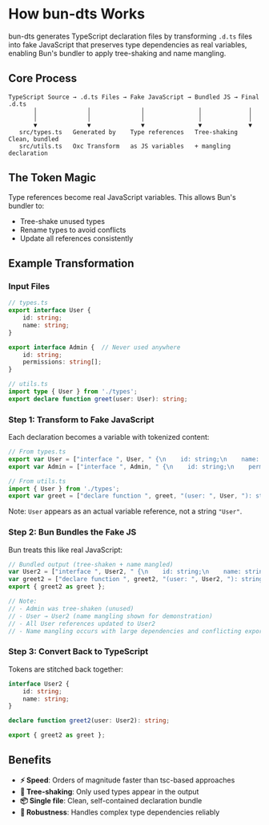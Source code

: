 # How bun-dts Works

bun-dts generates TypeScript declaration files by transforming `.d.ts` files into fake JavaScript that preserves type dependencies as real variables, enabling Bun's bundler to apply tree-shaking and name mangling.

## Core Process

```
TypeScript Source → .d.ts Files → Fake JavaScript → Bundled JS → Final .d.ts
       │              │              │               │             │
       │              │              │               │             │
       ▼              ▼              ▼               ▼             ▼
   src/types.ts   Generated by    Type references   Tree-shaking   Clean, bundled
   src/utils.ts   Oxc Transform   as JS variables   + mangling     declaration
```

## The Token Magic

Type references become real JavaScript variables. This allows Bun's bundler to:
- Tree-shake unused types
- Rename types to avoid conflicts  
- Update all references consistently

## Example Transformation

### Input Files

```ts
// types.ts
export interface User {
    id: string;
    name: string;
}

export interface Admin {  // Never used anywhere
    id: string;
    permissions: string[];
}

// utils.ts  
import type { User } from './types';
export declare function greet(user: User): string;
```

### Step 1: Transform to Fake JavaScript

Each declaration becomes a variable with tokenized content:

```js
// From types.ts
export var User = ["interface ", User, " {\n    id: string;\n    name: string;\n}"];
export var Admin = ["interface ", Admin, " {\n    id: string;\n    permissions: string[];\n}"];

// From utils.ts
import { User } from './types';
export var greet = ["declare function ", greet, "(user: ", User, "): string;"];
```

Note: `User` appears as an actual variable reference, not a string `"User"`.

### Step 2: Bun Bundles the Fake JS

Bun treats this like real JavaScript:

```js
// Bundled output (tree-shaken + name mangled)
var User2 = ["interface ", User2, " {\n    id: string;\n    name: string;\n}"];
var greet2 = ["declare function ", greet2, "(user: ", User2, "): string;"];
export { greet2 as greet };

// Note: 
// - Admin was tree-shaken (unused)
// - User → User2 (name mangling shown for demonstration)
// - All User references updated to User2
// - Name mangling occurs with large dependencies and conflicting exports
```

### Step 3: Convert Back to TypeScript

Tokens are stitched back together:

```ts
interface User2 {
    id: string;
    name: string;
}

declare function greet2(user: User2): string;

export { greet2 as greet };
```

## Benefits

- **⚡ Speed**: Orders of magnitude faster than tsc-based approaches
- **🌳 Tree-shaking**: Only used types appear in the output
- **📦 Single file**: Clean, self-contained declaration bundle
- **💪 Robustness**: Handles complex type dependencies reliably
